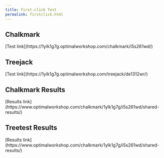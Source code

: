```yaml
---
title: First-click Test  
permalink: firstclick.html  
---
```

<h2>Chalkmark</h2>  
[Test link](https://1ylk1g7g.optimalworkshop.com/chalkmark/i5s261wd/)  
<h2>Treejack</h2>   
[Test link](https://1ylk1g7g.optimalworkshop.com/treejack/de1312wr/)  
<h2>Chalkmark Results</h2>   
[Results link](https://www.optimalworkshop.com/chalkmark/1ylk1g7g/i5s261wd/shared-results/)   
<h2>Treetest Results</h2>  
[Results link](https://www.optimalworkshop.com/chalkmark/1ylk1g7g/i5s261wd/shared-results/)     
 
